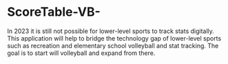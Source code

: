 # ScoreTable-VB-
In 2023 it is still not possible for lower-level sports to track stats digitally. This application will help to bridge the technology gap of lower-level sports such as recreation and elementary school volleyball and stat tracking. The goal is to start will volleyball and expand from there. 
